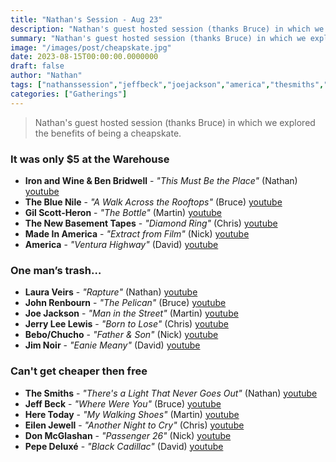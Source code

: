 ```yaml
---
title: "Nathan's Session - Aug 23"
description: "Nathan's guest hosted session (thanks Bruce) in which we explored the benefits of being a cheapskate."
summary: "Nathan's guest hosted session (thanks Bruce) in which we explored the benefits of being a cheapskate."
image: "/images/post/cheapskate.jpg"
date: 2023-08-15T00:00:00.0000000
draft: false
author: "Nathan"
tags: ["nathanssession","jeffbeck","joejackson","america","thesmiths","ironandwine","eilenjewell","jimnoir","johnrenbourn","donmcglashan","lauraveirs","pepedeluxe","bebo","chucho","heretoday","benbridwell","thebluenile","madeinamerica","jerryleelewis","gilscott‐heron","thenewbasementtapes"]
categories: ["Gatherings"]
---
```

> Nathan's guest hosted session (thanks Bruce) in which we explored the benefits of being a cheapskate.
### It was only $5 at the Warehouse
- **Iron and Wine & Ben Bridwell** - _"This Must Be the Place"_ (Nathan) [youtube](https://www.youtube.com/watch?v=jXBHPBEPblU)
- **The Blue Nile** - _"A Walk Across the Rooftops"_ (Bruce) [youtube](https://www.youtube.com/watch?v=qxK7AZEdVbU)
- **Gil Scott‐Heron** - _"The Bottle"_ (Martin) [youtube](https://www.youtube.com/watch?v=EdhoX1Xu6ZI)
- **The New Basement Tapes** - _"Diamond Ring"_ (Chris) [youtube](https://www.youtube.com/watch?v=4-QPs7SwT0M)
- **Made In America** - _"Extract from Film"_ (Nick) [youtube](https://www.youtube.com/watch?v=dPPN93A3RRs)
- **America** - _"Ventura Highway"_ (David) [youtube](https://www.youtube.com/watch?v=dAUUy7NMnaY)
### One man’s trash…
- **Laura Veirs** - _"Rapture"_ (Nathan) [youtube](https://www.youtube.com/watch?v=XNk0X73RqnQ)
- **John Renbourn** - _"The Pelican"_ (Bruce) [youtube](https://www.youtube.com/watch?v=ywYYbg7VNPE)
- **Joe Jackson** - _"Man in the Street"_ (Martin) [youtube](https://www.youtube.com/watch?v=ildBZMufZ0M)
- **Jerry Lee Lewis** - _"Born to Lose"_ (Chris) [youtube](https://www.youtube.com/watch?v=ZrtKqU8oR-Y)
- **Bebo/Chucho** - _"Father & Son"_ (Nick) [youtube](https://www.youtube.com/watch?v=T6dG3kQ4Seg)
- **Jim Noir** - _"Eanie Meany"_ (David) [youtube](https://www.youtube.com/watch?v=Hn7cUVhVQjY)
### Can't get cheaper then free
- **The Smiths** - _"There's a Light That Never Goes Out"_ (Nathan) [youtube](https://www.youtube.com/watch?v=3r-qDvD3F3c)
- **Jeff Beck** - _"Where Were You"_ (Bruce) [youtube](https://www.youtube.com/watch?v=howz7gVecjE)
- **Here Today** - _"My Walking Shoes"_ (Martin) [youtube](https://www.youtube.com/watch?v=9dBleqTunz0)
- **Eilen Jewell** - _"Another Night to Cry"_ (Chris) [youtube](https://www.youtube.com/watch?v=ib2-9wYLghs)
- **Don McGlashan** - _"Passenger 26"_ (Nick) [youtube](https://www.youtube.com/watch?v=vnddoj7obvA)
- **Pepe Deluxé** - _"Black Cadillac"_ (David) [youtube](https://www.youtube.com/watch?v=zOt0eZEEPJk)
